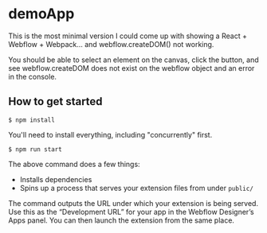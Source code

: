 # demoApp

This is the most minimal version I could come up with showing a React + Webflow + Webpack... and webflow.createDOM() not working.

You should be able to select an element on the canvas, click the button, and see webflow.createDOM does not exist on the webflow object and an error in the console.

## How to get started

```
$ npm install
```

You'll need to install everything, including "concurrently" first.

```
$ npm run start
```

The above command does a few things:
* Installs dependencies
* Spins up a process that serves your extension files from under `public/`

The command outputs the URL under which your extension is being served. Use this as the “Development URL” for your app in the Webflow Designer’s Apps panel. You can then launch the extension from the same place.